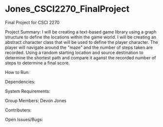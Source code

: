# Jones_CSCI2270_FinalProject
Final Project for CSCI 2270

Project Summary:
I will be creating a text-based game library using a graph structure to define the locations within the game world. I will be creating an abstract character class that will be used to
define the player character. The player will navigate around the "maze" and the number of steps taken are recorded.
Using a random starting location and source destination to determine the shortest path and compare it aganst the recorded number of steps
to determine a final score.


How to Run:


Dependencies:


System Requirements:


Group Members:
Devon Jones

Contributers:


Open Issues/Bugs:
